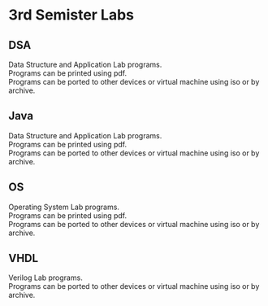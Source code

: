 # 3rd Semister Labs

## DSA
Data Structure and Application Lab programs. <br/>
Programs can be printed using pdf. <br/>
Programs can be ported to other devices or virtual machine using iso or by archive.

## Java
Data Structure and Application Lab programs. <br/>
Programs can be printed using pdf. <br/>
Programs can be ported to other devices or virtual machine using iso or by archive.

## OS
Operating System Lab programs. <br/>
Programs can be printed using pdf. <br/>
Programs can be ported to other devices or virtual machine using iso or by archive.

## VHDL
Verilog Lab programs. <br/>
Programs can be ported to other devices or virtual machine using iso or by archive.

